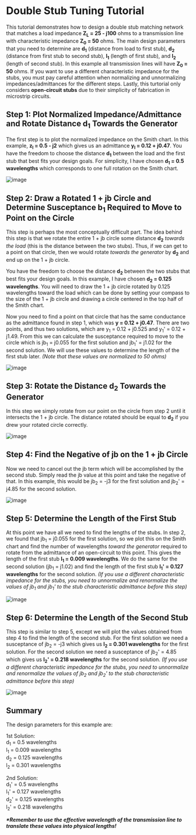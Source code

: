 # Double Stub Tuning Tutorial

This tutorial demonstrates how to design a double stub matching network that matches a load impedance <b>Z<sub>L</sub> = 25 - j100</b> ohms to a transmission line with characteristic impedance <b>Z<sub>0</sub> = 50</b> ohms. The main design parameters that you need to determine are <b>d<sub>1</sub></b> (distance from load to first stub), <b>d<sub>2</sub></b> (distance from first stub to second stub), <b>l<sub>1</sub></b> (length of first stub), and <b>l<sub>2</sub></b> (length of second stub). In this example all transmission lines will have <b>Z<sub>0</sub> = 50</b> ohms. If you want to use a different characteristic impedance for the stubs, you must pay careful attention when normalizing and unnormalizing impedances/admittances for the different steps. Lastly, this turtorial only considers <b>open-circuit stubs</b> due to their simplicity of fabrication in microstrip circuits.  

## Step 1: Plot Normalized Impedance/Admittance and Rotate Distance d<sub>1</sub> Towards the Generator
The first step is to plot the normalized impedance on the Smith chart. In this example, <b>z<sub>l</sub> = 0.5 - j2</b> which gives us an admittance <b>y<sub>l</sub> = 0.12 + j0.47</b>. You have the freedom to choose the distance <b>d<sub>1</sub></b> between the load and the first stub that best fits your design goals. For simplicity, I have chosen <b>d<sub>1</sub> = 0.5 wavelengths</b> which corresponds to one full rotation on the Smith chart.

![image](https://github.com/CourseReps/ECEN452-Spring2016/blob/master/Resources/DoubleStubTuning/DoubleStubTuning_Step1.png)

## Step 2: Draw a Rotated 1 + jb Circle and Determine Susceptance b<sub>1</sub> Required to Move to Point on the Circle
This step is perhaps the most conceptually difficult part. The idea behind this step is that we rotate the entire 1 + jb circle some distance <b>d<sub>2</sub></b> <i>towards the load</i> (this is the distance between the two stubs). Thus, if we can get to a point on that circle, then we would rotate <i>towards the generator</i> by <b>d<sub>2</sub></b> and end up on the 1 + jb circle. 

You have the freedom to choose the distance <b>d<sub>2</sub></b> between the two stubs that best fits your design goals. In this example, I have chosen <b>d<sub>2</sub> = 0.125 wavelengths</b>. You will need to draw the 1 + jb circle rotated by 0.125 wavelengths toward the load which can be done by setting your compass to the size of the 1 + jb circle and drawing a circle centered in the top half of the Smith chart. 

Now you need to find a point on that circle that has the same conductance as the admittance found in step 1, which was <b>y = 0.12 + j0.47</b>. There are two points, and thus two solutions, which are y<sub>1</sub> = 0.12 + j0.525 and y<sub>1</sub>' = 0.12 + j1.49. From this we can calculate the susceptance required to move to the circle which is jb<sub>1</sub> = j0.055 for the first solution and jb<sub>1</sub>' = j1.02 for the second solution. We will use these values to determine the length of the first stub later. <i>(Note that these values are normalized to 50 ohms)</i>

![image](https://github.com/CourseReps/ECEN452-Spring2016/blob/master/Resources/DoubleStubTuning/DoubleStubTuning_Step2.png)

## Step 3: Rotate the Distance d<sub>2</sub> Towards the Generator
In this step we simply rotate from our point on the circle from step 2 until it intersects the 1 + jb circle. The distance rotated should be equal to <b>d<sub>2</sub></b> if you drew your rotated circle correctly.

![image](https://github.com/CourseReps/ECEN452-Spring2016/blob/master/Resources/DoubleStubTuning/DoubleStubTuning_Step3.png)

## Step 4: Find the Negative of jb on the 1 + jb Circle
Now we need to cancel out the jb term which will be accomplished by the second stub. Simply read the jb value at this point and take the negative of that. In this example, this would be jb<sub>2</sub> = -j3 for the first solution and jb<sub>2</sub>' = j4.85 for the second solution.

![image](https://github.com/CourseReps/ECEN452-Spring2016/blob/master/Resources/DoubleStubTuning/DoubleStubTuning_Step4.png)

## Step 5: Determine the Length of the First Stub
At this point we have all we need to find the lengths of the stubs. In step 2, we found that jb<sub>1</sub> = j0.055 for the first solution, so we plot this on the Smith chart and find the number of wavelengths <i>toward the generator</i> required to rotate from the admittance of an open-circuit to this point. This gives the length of the first stub <b>l<sub>1</sub> = 0.009 wavelengths</b>. We do the same for the second solution (jb<sub>1</sub> = j1.02) and find the length of the first stub <b>l<sub>1</sub>' = 0.127 wavelengths</b> for the second solution. <i>(If you use a different characteristic impedance for the stubs, you need to unnormalize and renormalize the values of jb<sub>1</sub> and jb<sub>1</sub>' to the stub characteristic admittance before this step)</i>

![image](https://github.com/CourseReps/ECEN452-Spring2016/blob/master/Resources/DoubleStubTuning/DoubleStubTuning_Step5.png)

## Step 6: Determine the Length of the Second Stub
This step is similar to step 5, except we will plot the values obtained from step 4 to find the length of the second stub. For the first solution we need a susceptance of jb<sub>2</sub> = -j3 which gives us <b>l<sub>2</sub> = 0.301 wavelengths</b> for the first solution. For the second solution we need a susceptance of jb<sub>2</sub>' = 4.85 which gives us <b>l<sub>2</sub>' = 0.218 wavelengths</b> for the second solution. <i>(If you use a different characteristic impedance for the stubs, you need to unnormalize and renormalize the values of jb<sub>2</sub> and jb<sub>2</sub>' to the stub characteristic admittance before this step)</i>

![image](https://github.com/CourseReps/ECEN452-Spring2016/blob/master/Resources/DoubleStubTuning/DoubleStubTuning_Step6.png)

## Summary
The design parameters for this example are:

1st Solution: <br>
d<sub>1</sub> = 0.5 wavelengths <br>
l<sub>1</sub> = 0.009 wavelengths <br>
d<sub>2</sub> = 0.125 wavelengths <br>
l<sub>2</sub> = 0.301 wavelengths <br>

2nd Solution: <br>
d<sub>1</sub>' = 0.5 wavelengths <br>
l<sub>1</sub>' = 0.127 wavelengths <br>
d<sub>2</sub>' = 0.125 wavelengths <br>
l<sub>2</sub>' = 0.218 wavelengths <br>

<b><i>*Remember to use the effective wavelength of the transmission line to translate these values into physical lengths!</b></i>

